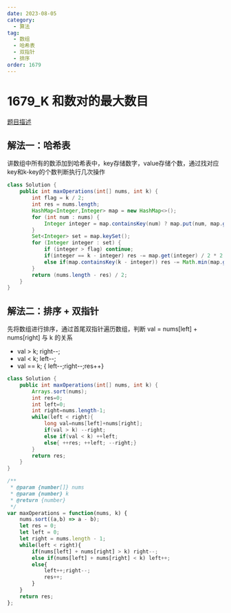 ```yaml
---
date: 2023-08-05
category: 
  - 算法
tag: 
  - 数组
  - 哈希表
  - 双指针
  - 排序
order: 1679
---
```




# 1679_K 和数对的最大数目

<Badge text="中等" type="warning" vertical="middle" />

[题目描述](https://leetcode.cn/problems/max-number-of-k-sum-pairs/?envType=study-plan-v2&envId=leetcode-75)

## 解法一：哈希表

讲数组中所有的数添加到哈希表中，key存储数字，value存储个数，通过找对应key和k-key的个数判断执行几次操作

```java
class Solution {
    public int maxOperations(int[] nums, int k) {
        int flag = k / 2;
        int res = nums.length;
        HashMap<Integer,Integer> map = new HashMap<>();
        for (int num : nums) {
            Integer integer = map.containsKey(num) ? map.put(num, map.get(num) + 1) : map.put(num, 1);
        }
        Set<Integer> set = map.keySet();
        for (Integer integer : set) {
            if (integer > flag) continue;
            if(integer == k - integer) res -= map.get(integer) / 2 * 2;
            else if(map.containsKey(k - integer)) res -= Math.min(map.get(integer),map.get(k - integer)) * 2;
        }
        return (nums.length - res) / 2;
    }
}
```

## 解法二：排序 + 双指针
先将数组进行排序，通过首尾双指针遍历数组，判断 val = nums[left] + nums[right] 与 k 的关系
- val > k; right--;
- val < k; left--;
- val == k; { left--;right--;res++}

```java
class Solution {
    public int maxOperations(int[] nums, int k) {
        Arrays.sort(nums);
        int res=0;
        int left=0;
        int right=nums.length-1;
        while(left < right){
            long val=nums[left]+nums[right];
            if(val > k) --right;
            else if(val < k) ++left;
            else{ ++res; ++left; --right;}
        }
        return res;
    }
}
```

```js
/**
 * @param {number[]} nums
 * @param {number} k
 * @return {number}
 */
var maxOperations = function(nums, k) {
    nums.sort((a,b) => a - b);
    let res = 0;
    let left = 0;
    let right = nums.length - 1;
    while(left < right){
        if(nums[left] + nums[right] > k) right--;
        else if(nums[left] + nums[right] < k) left++;
        else{
            left++;right--;
            res++;
        }
    }
    return res;
};
```
